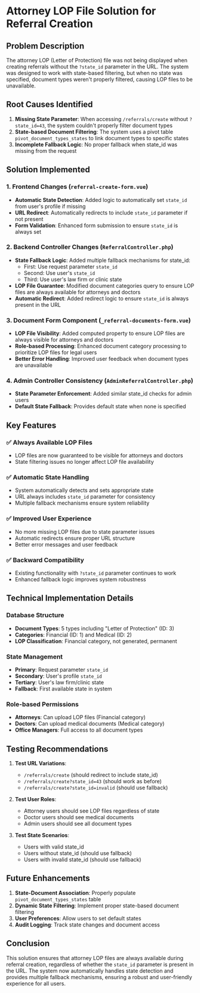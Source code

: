 # Attorney LOP File Solution for Referral Creation

## Problem Description
The attorney LOP (Letter of Protection) file was not being displayed when creating referrals without the `?state_id` parameter in the URL. The system was designed to work with state-based filtering, but when no state was specified, document types weren't properly filtered, causing LOP files to be unavailable.

## Root Causes Identified

1. **Missing State Parameter**: When accessing `/referrals/create` without `?state_id=43`, the system couldn't properly filter document types
2. **State-based Document Filtering**: The system uses a pivot table `pivot_document_types_states` to link document types to specific states
3. **Incomplete Fallback Logic**: No proper fallback when state_id was missing from the request

## Solution Implemented

### 1. Frontend Changes (`referral-create-form.vue`)
- **Automatic State Detection**: Added logic to automatically set `state_id` from user's profile if missing
- **URL Redirect**: Automatically redirects to include `state_id` parameter if not present
- **Form Validation**: Enhanced form submission to ensure `state_id` is always set

### 2. Backend Controller Changes (`ReferralController.php`)
- **State Fallback Logic**: Added multiple fallback mechanisms for state_id:
  - First: Use request parameter `state_id`
  - Second: Use user's `state_id`
  - Third: Use user's law firm or clinic state
- **LOP File Guarantee**: Modified document categories query to ensure LOP files are always available for attorneys and doctors
- **Automatic Redirect**: Added redirect logic to ensure `state_id` is always present in the URL

### 3. Document Form Component (`_referral-documents-form.vue`)
- **LOP File Visibility**: Added computed property to ensure LOP files are always visible for attorneys and doctors
- **Role-based Processing**: Enhanced document category processing to prioritize LOP files for legal users
- **Better Error Handling**: Improved user feedback when document types are unavailable

### 4. Admin Controller Consistency (`AdminReferralController.php`)
- **State Parameter Enforcement**: Added similar state_id checks for admin users
- **Default State Fallback**: Provides default state when none is specified

## Key Features

### ✅ **Always Available LOP Files**
- LOP files are now guaranteed to be visible for attorneys and doctors
- State filtering issues no longer affect LOP file availability

### ✅ **Automatic State Handling**
- System automatically detects and sets appropriate state
- URL always includes `state_id` parameter for consistency
- Multiple fallback mechanisms ensure system reliability

### ✅ **Improved User Experience**
- No more missing LOP files due to state parameter issues
- Automatic redirects ensure proper URL structure
- Better error messages and user feedback

### ✅ **Backward Compatibility**
- Existing functionality with `?state_id` parameter continues to work
- Enhanced fallback logic improves system robustness

## Technical Implementation Details

### Database Structure
- **Document Types**: 5 types including "Letter of Protection" (ID: 3)
- **Categories**: Financial (ID: 1) and Medical (ID: 2)
- **LOP Classification**: Financial category, not generated, permanent

### State Management
- **Primary**: Request parameter `state_id`
- **Secondary**: User's profile `state_id`
- **Tertiary**: User's law firm/clinic state
- **Fallback**: First available state in system

### Role-based Permissions
- **Attorneys**: Can upload LOP files (Financial category)
- **Doctors**: Can upload medical documents (Medical category)
- **Office Managers**: Full access to all document types

## Testing Recommendations

1. **Test URL Variations**:
   - `/referrals/create` (should redirect to include state_id)
   - `/referrals/create?state_id=43` (should work as before)
   - `/referrals/create?state_id=invalid` (should use fallback)

2. **Test User Roles**:
   - Attorney users should see LOP files regardless of state
   - Doctor users should see medical documents
   - Admin users should see all document types

3. **Test State Scenarios**:
   - Users with valid state_id
   - Users without state_id (should use fallback)
   - Users with invalid state_id (should use fallback)

## Future Enhancements

1. **State-Document Association**: Properly populate `pivot_document_types_states` table
2. **Dynamic State Filtering**: Implement proper state-based document filtering
3. **User Preferences**: Allow users to set default states
4. **Audit Logging**: Track state changes and document access

## Conclusion

This solution ensures that attorney LOP files are always available during referral creation, regardless of whether the `state_id` parameter is present in the URL. The system now automatically handles state detection and provides multiple fallback mechanisms, ensuring a robust and user-friendly experience for all users.
